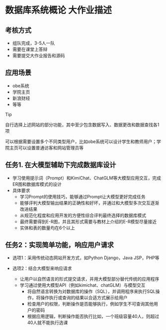 # 数据库系统概论 大作业描述

## 考核方式

- 组队完成，3-5人一队
- 需要在课堂上答辩
- 需要提交大作业报告和源码

## 应用场景

- obe系统
- 学院主页
- 新浪财经
- 等等

> [!TIP]
> 自行选择上述网站的部分功能，其中至少包含数据写入、数据更改和数据查找各1项
>
> 可以根据需要设置多个不同类型用户，比如obe系统可以设计学生和教师用户；学院主页可以设置普通访客和网站管理员等

## 任务1. 在大模型辅助下完成数据库设计

- 学习使用提示词（Prompt）和KimiChat、ChatGLM等大模型应用交互，完成ER图和数据库模式的设计
- 具体要求
  - 学习Prompt的使用技巧，能够通过Prompt让大模型更好完成任务
  - 能够评判大模型输出结果的正确性和好坏，并通过和大模型多次交互逐渐改进结果
  - 从规范化程度和应用开发的方便性综合评判最终选择的数据库模式
  - 最终需要得到E-R图，并且其形式需要与教材上介绍的E-R模型尽量接近
  - 实体和表的数量均在6个以上

## 任务2：实现简单功能，响应用户请求

- 选项1：采用传统动态网站开发方式，如Python Django，Java JSP，PHP等

- 选项2：结合大模型来响应请求
  - 让用户以自然语言的形式提交请求，并用大模型部分替代传统的应用程序
  - 学习通过使用大模型API（例如kimichat、chatGLM）与模型交互
    - 将自然语言转换为对数据库的操作（SQL），并调用程序来执行SQL操作，将操作执行或查询的结果以合适方式展示给用户
    - 检查用户的权限，判断操作是否能够执行，例如学生不可查询其他用户的密码
    - 根据应用逻辑，判断操作能否执行比如，一个班级容量40人，则超过40人就不能执行选课